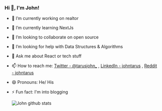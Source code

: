 ### Hi 👋, I'm John!

- 🔭 I’m currently working on realtor
- 🌱 I’m currently learning NextJs
- 👯 I’m looking to collaborate on open source
- 🤔 I’m looking for help with Data Structures & Algorithms
- 💬 Ask me about React or tech stuff
- 📫 How to reach me: [Twitter - @tarusjohn_](https://twitter.com/home) ,  [LinkedIn - johntarus](https://www.linkedin.com/feed/) ,  [Reddit - johntarus](https://www.reddit.com/)
- 😄 Pronouns: He/ His
- ⚡ Fun fact: I'm into blogging



  
  
  ![John github stats](https://github-readme-stats.vercel.app/api?username=johntarus&&show_icons=true&count_private=true&title_color=ffffff&icon_color=bb2acf&text_color=daf7dc&bg_color=191919)

